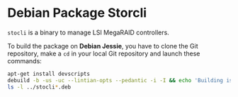 # Debian Package Storcli

`stocli` is a binary to manage LSI MegaRAID controllers.

To build the package on **Debian Jessie**, you have to clone
the Git repository, make a `cd` in your local Git repository
and launch these commands:

```sh
apt-get install devscripts
debuild -b -us -uc --lintian-opts --pedantic -i -I && echo 'Building is OK!'
ls -l ../stocli*.deb
```


